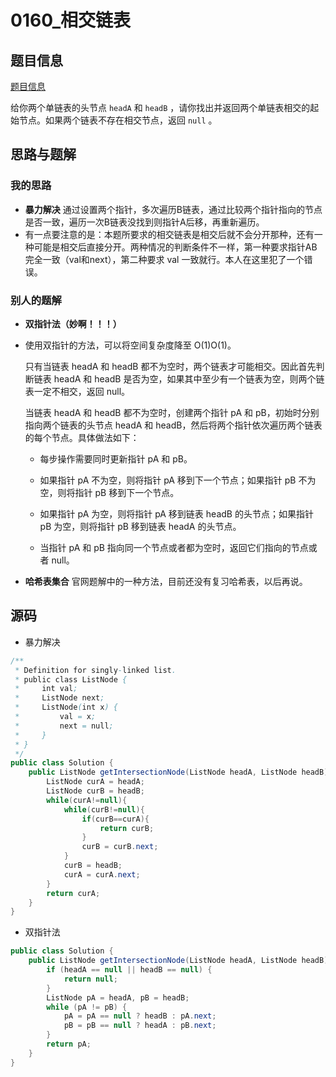# 0160_相交链表

## 题目信息

[题目信息](https://leetcode-cn.com/problems/intersection-of-two-linked-lists/)

给你两个单链表的头节点 `headA` 和 `headB` ，请你找出并返回两个单链表相交的起始节点。如果两个链表不存在相交节点，返回 `null` 。

## 思路与题解

### 		我的思路

* **暴力解决**  通过设置两个指针，多次遍历B链表，通过比较两个指针指向的节点是否一致，遍历一次B链表没找到则指针A后移，再重新遍历。
* 有一点要注意的是：本题所要求的相交链表是相交后就不会分开那种，还有一种可能是相交后直接分开。两种情况的判断条件不一样，第一种要求指针AB完全一致（val和next），第二种要求 val 一致就行。本人在这里犯了一个错误。

### 别人的题解

* **双指针法（妙啊！！！）**

* 使用双指针的方法，可以将空间复杂度降至 O(1)O(1)。

  只有当链表  headA 和 headB 都不为空时，两个链表才可能相交。因此首先判断链表  headA 和 headB 是否为空，如果其中至少有一个链表为空，则两个链表一定不相交，返回 null。

  当链表  headA 和 headB 都不为空时，创建两个指针  pA 和 pB，初始时分别指向两个链表的头节点  headA 和 headB，然后将两个指针依次遍历两个链表的每个节点。具体做法如下：

  * 每步操作需要同时更新指针  pA 和 pB。

  * 如果指针  pA 不为空，则将指针  pA 移到下一个节点；如果指针 pB 不为空，则将指针 pB 移到下一个节点。

  * 如果指针  pA 为空，则将指针  pA 移到链表 headB 的头节点；如果指针 pB 为空，则将指针 pB 移到链表  headA 的头节点。

  * 当指针  pA 和 pB 指向同一个节点或者都为空时，返回它们指向的节点或者 null。

* **哈希表集合**   官网题解中的一种方法，目前还没有复习哈希表，以后再说。


## 源码

* 暴力解决

```java
/**
 * Definition for singly-linked list.
 * public class ListNode {
 *     int val;
 *     ListNode next;
 *     ListNode(int x) {
 *         val = x;
 *         next = null;
 *     }
 * }
 */
public class Solution {
    public ListNode getIntersectionNode(ListNode headA, ListNode headB) {
        ListNode curA = headA;
        ListNode curB = headB;
        while(curA!=null){
            while(curB!=null){
                if(curB==curA){
                    return curB;
                }
                curB = curB.next;
            }
            curB = headB;
            curA = curA.next;
        }
        return curA;
    }
}
```

* 双指针法

```java
public class Solution {
    public ListNode getIntersectionNode(ListNode headA, ListNode headB) {
        if (headA == null || headB == null) {
            return null;
        }
        ListNode pA = headA, pB = headB;
        while (pA != pB) {
            pA = pA == null ? headB : pA.next;
            pB = pB == null ? headA : pB.next;
        }
        return pA;
    }
}
```

